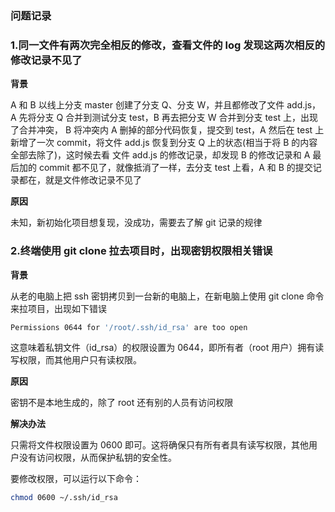 ### 问题记录

### 1.同一文件有两次完全相反的修改，查看文件的 log 发现这两次相反的修改记录不见了

**背景**

A 和 B 以线上分支 master 创建了分支 Q、分支 W，并且都修改了文件 add.js，A 先将分支 Q 合并到测试分支 test，B 再去把分支 W 合并到分支 test 上，出现了合并冲突，
B 将冲突内 A 删掉的部分代码恢复，提交到 test，A 然后在 test 上新增了一次 commit，将文件 add.js 恢复到分支 Q 上的状态(相当于将 B 的内容全部去除了)，这时候去看
文件 add.js 的修改记录，却发现 B 的修改记录和 A 最后加的 commit 都不见了，就像抵消了一样，去分支 test 上看，A 和 B 的提交记录都在，就是文件修改记录不见了

**原因**

未知，新初始化项目想复现，没成功，需要去了解 git 记录的规律

### 2.终端使用 git clone 拉去项目时，出现密钥权限相关错误

**背景**

从老的电脑上把 ssh 密钥拷贝到一台新的电脑上，在新电脑上使用 git clone 命令来拉项目，出现如下错误

```sh
Permissions 0644 for '/root/.ssh/id_rsa' are too open
```

这意味着私钥文件（id_rsa）的权限设置为 0644，即所有者（root 用户）拥有读写权限，而其他用户只有读权限。

**原因**

密钥不是本地生成的，除了 root 还有别的人员有访问权限

**解决办法**

只需将文件权限设置为 0600 即可。这将确保只有所有者具有读写权限，其他用户没有访问权限，从而保护私钥的安全性。

要修改权限，可以运行以下命令：

```sh
chmod 0600 ~/.ssh/id_rsa
```
